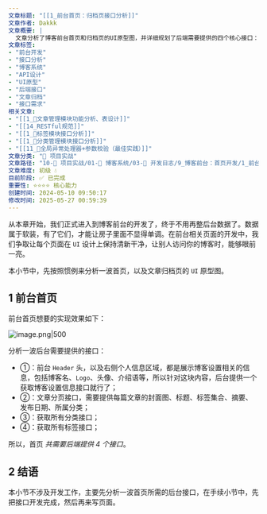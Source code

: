 ```yaml
---
文章标题: "[[1_前台首页：归档页接口分析]]" 
文章作者: Dakkk
文章概要: |
  文章分析了博客前台首页和归档页的UI原型图，并详细规划了后端需要提供的四个核心接口：博客设置、文章分页、所有分类以及所有标签。本节侧重接口需求分析，为后续的前端开发奠定基础。
文章标签:
- "前台开发"
- "接口分析"
- "博客系统"
- "API设计"
- "UI原型"
- "后端接口"
- "文章归档"
- "接口需求"
相关文章:
- "[[1_📕文章管理模块功能分析、表设计]]"
- "[[14_RESTful规范]]"
- "[[1_📕标签模块接口分析]]"
- "[[1_📕分类管理模块接口分析]]"
- "[[11_📕全局异常处理器+参数校验（最佳实践）]]"
文章分类: "🚀 项目实战"
文章路径: "10-🚀 项目实战/01-📝 博客系统/03-📝 开发日志/9_博客前台：首页开发/1_前台首页：归档页接口分析.md"
文章难度: 初级 💧
目前阶段: ✅ 已完成
重要性: ⭐⭐⭐⭐ 核心能力
创建时间: 2024-05-10 09:50:17
修改时间: 2025-05-27 00:59:39
---
```


从本章开始，我们正式进入到博客前台的开发了，终于不用再整后台数据了。数据属于软装，有了它们，才能让房子里面不显得单调。在前台相关页面的开发中，我们争取让每个页面在 `UI` 设计上保持清新干净，让别人访问你的博客时，能够眼前一亮。

本小节中，先按照惯例来分析一波首页，以及文章归档页的 `UI` 原型图。

## 1 前台首页

前台首页想要的实现效果如下：

![image.png|500](https://my-obsidian-image.oss-cn-guangzhou.aliyuncs.com/2024/05/8ad9cf11cc2a0c56977652255ab92b3c.png)

分析一波后台需要提供的接口：

- ①：前台 `Header` 头，以及右侧个人信息区域，都是展示博客设置相关的信息，包括博客名、`Logo`、头像、介绍语等，所以针对这块内容，后台提供一个获取博客设置信息接口就行了；
- ②：文章分页接口，需要提供每篇文章的封面图、标题、标签集合、摘要、发布日期、所属分类；
- ③：获取所有分类接口；
- ④：获取所有标签接口；

所以，首页 _共需要后端提供 4 个接口_。

## 2 结语

本小节不涉及开发工作，主要先分析一波首页所需的后台接口，在手续小节中，先把接口开发完成，然后再来写页面。